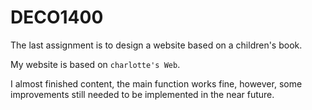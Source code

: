 # DECO1400

The last assignment is to design a website based on a children's book.

My website is based on `charlotte's Web`.

I almost finished content, the main function works fine, however, some improvements still needed to be implemented in the near future. 


